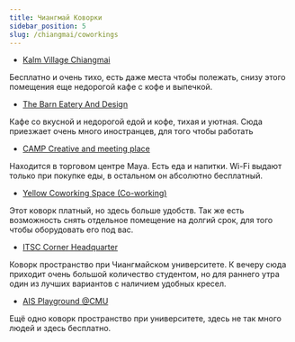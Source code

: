 ```yaml
---
title: Чиангмай Коворки
sidebar_position: 5
slug: /chiangmai/coworkings
---
```



- [Kalm Village Chiangmai](https://goo.gl/maps/AAJzxgwzddGaUbRz5)

Бесплатно и очень тихо, есть даже места чтобы полежать, снизу этого помещения еще недорогой кафе с кофе и выпечкой.


- [The Barn Eatery And Design](https://goo.gl/maps/mxTHPAPvHbGvbHey6)

Кафе со вкусной и недорогой едой и кофе, тихая и уютная. Сюда приезжает очень много иностранцев, для того чтобы работать


- [CAMP Creative and meeting place](https://goo.gl/maps/Hf3jUKfnG68tcyff7)

Находится в торговом центре Maya. Есть еда и напитки. Wi-Fi выдают только при покупке еды, в остальном он абсолютно бесплатный.


- [Yellow Coworking Space (Co-working)](https://goo.gl/maps/r8MS9T47f4TgZbNy6)

Этот коворк платный, но здесь больше удобств. Так же есть возможность снять отдельное помещение на долгий срок, для того чтобы оборудовать его под вас.


- [ITSC Corner Headquarter](https://goo.gl/maps/E2VBnUjyuKU7QEU9A)

Коворк пространство при Чиангмайском университете. К вечеру сюда приходит очень большой количество студентом, но для раннего утра один из лучших вариантов с наличием удобных кресел.


- [AIS Playground @CMU](https://goo.gl/maps/1HzFnrozeoRJuXoS6)

Ещё одно коворк пространство при университете, здесь не так много людей и здесь бесплатно.